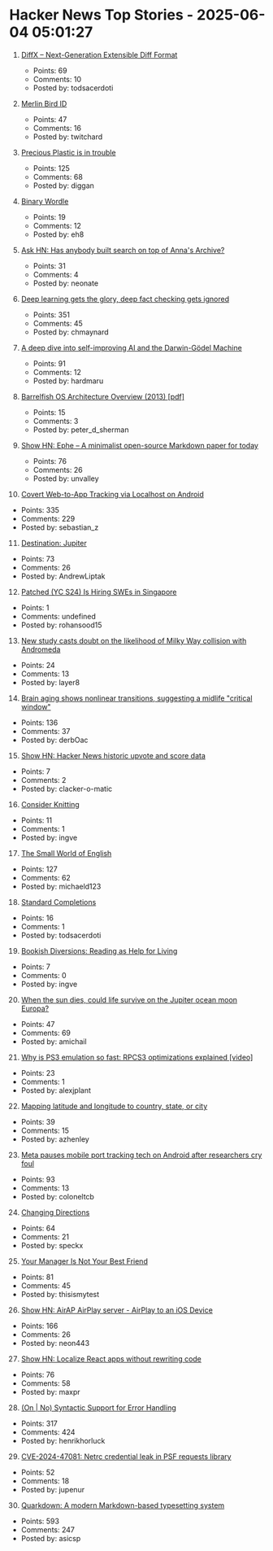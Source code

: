 # Hacker News Top Stories - 2025-06-04 05:01:27

1. [DiffX – Next-Generation Extensible Diff Format](https://diffx.org/)
   - Points: 69
   - Comments: 10
   - Posted by: todsacerdoti

2. [Merlin Bird ID](https://merlin.allaboutbirds.org/)
   - Points: 47
   - Comments: 16
   - Posted by: twitchard

3. [Precious Plastic is in trouble](https://www.preciousplastic.com//news/problems-in-precious-plastic)
   - Points: 125
   - Comments: 68
   - Posted by: diggan

4. [Binary Wordle](https://wordle.chengeric.com/)
   - Points: 19
   - Comments: 12
   - Posted by: eh8

5. [Ask HN: Has anybody built search on top of Anna's Archive?](undefined)
   - Points: 31
   - Comments: 4
   - Posted by: neonate

6. [Deep learning gets the glory, deep fact checking gets ignored](https://rachel.fast.ai/posts/2025-06-04-enzyme-ml-fails/index.html)
   - Points: 351
   - Comments: 45
   - Posted by: chmaynard

7. [A deep dive into self-improving AI and the Darwin-Gödel Machine](https://richardcsuwandi.github.io/blog/2025/dgm/)
   - Points: 91
   - Comments: 12
   - Posted by: hardmaru

8. [Barrelfish OS Architecture Overview (2013) [pdf]](https://barrelfish.org/publications/TN-000-Overview.pdf)
   - Points: 15
   - Comments: 3
   - Posted by: peter_d_sherman

9. [Show HN: Ephe – A minimalist open-source Markdown paper for today](https://github.com/unvalley/ephe)
   - Points: 76
   - Comments: 26
   - Posted by: unvalley

10. [Covert Web-to-App Tracking via Localhost on Android](https://localmess.github.io/)
   - Points: 335
   - Comments: 229
   - Posted by: sebastian_z

11. [Destination: Jupiter](https://clarkesworldmagazine.com/liptak_06_25/)
   - Points: 73
   - Comments: 26
   - Posted by: AndrewLiptak

12. [Patched (YC S24) Is Hiring SWEs in Singapore](https://www.ycombinator.com/companies/patched/jobs/hgDeMBr-software-engineer)
   - Points: 1
   - Comments: undefined
   - Posted by: rohansood15

13. [New study casts doubt on the likelihood of Milky Way collision with Andromeda](https://www.durham.ac.uk/departments/academic/physics/news/new-study-casts-doubt-on-the-likelihood-of-milky-way-collision-with-andromeda/)
   - Points: 24
   - Comments: 13
   - Posted by: layer8

14. [Brain aging shows nonlinear transitions, suggesting a midlife "critical window"](https://www.pnas.org/doi/10.1073/pnas.2416433122)
   - Points: 136
   - Comments: 37
   - Posted by: derbOac

15. [Show HN: Hacker News historic upvote and score data](https://hn.dunkirk.sh/)
   - Points: 7
   - Comments: 2
   - Posted by: clacker-o-matic

16. [Consider Knitting](https://journal.stuffwithstuff.com/2025/05/30/consider-knitting/)
   - Points: 11
   - Comments: 1
   - Posted by: ingve

17. [The Small World of English](https://www.inotherwords.app/linguabase/)
   - Points: 127
   - Comments: 62
   - Posted by: michaeld123

18. [Standard Completions](https://standardcompletions.org)
   - Points: 16
   - Comments: 1
   - Posted by: todsacerdoti

19. [Bookish Diversions: Reading as Help for Living](https://www.millersbookreview.com/p/reading-as-help-for-living)
   - Points: 7
   - Comments: 0
   - Posted by: ingve

20. [When the sun dies, could life survive on the Jupiter ocean moon Europa?](https://www.space.com/astronomy/when-the-sun-dies-could-life-survive-on-the-jupiter-ocean-moon-europa)
   - Points: 47
   - Comments: 69
   - Posted by: amichail

21. [Why is PS3 emulation so fast: RPCS3 optimizations explained [video]](https://www.youtube.com/watch?v=19ae5Mq2lJE)
   - Points: 23
   - Comments: 1
   - Posted by: alexjplant

22. [Mapping latitude and longitude to country, state, or city](https://austinhenley.com/blog/coord2state.html)
   - Points: 39
   - Comments: 15
   - Posted by: azhenley

23. [Meta pauses mobile port tracking tech on Android after researchers cry foul](https://www.theregister.com/2025/06/03/meta_pauses_android_tracking_tech/)
   - Points: 93
   - Comments: 13
   - Posted by: coloneltcb

24. [Changing Directions](https://jacobian.org/2025/jun/3/changing-directions/)
   - Points: 64
   - Comments: 21
   - Posted by: speckx

25. [Your Manager Is Not Your Best Friend](https://staysaasy.com/management/2025/06/02/your-manager-is-not-your-best-friend.html)
   - Points: 81
   - Comments: 45
   - Posted by: thisismytest

26. [Show HN: AirAP AirPlay server - AirPlay to an iOS Device](https://github.com/neon443/AirAP)
   - Points: 166
   - Comments: 26
   - Posted by: neon443

27. [Show HN: Localize React apps without rewriting code](https://github.com/lingodotdev/lingo.dev)
   - Points: 76
   - Comments: 58
   - Posted by: maxpr

28. [(On | No) Syntactic Support for Error Handling](https://go.dev/blog/error-syntax)
   - Points: 317
   - Comments: 424
   - Posted by: henrikhorluck

29. [CVE-2024-47081: Netrc credential leak in PSF requests library](https://seclists.org/fulldisclosure/2025/Jun/2)
   - Points: 52
   - Comments: 18
   - Posted by: jupenur

30. [Quarkdown: A modern Markdown-based typesetting system](https://github.com/iamgio/quarkdown)
   - Points: 593
   - Comments: 247
   - Posted by: asicsp

